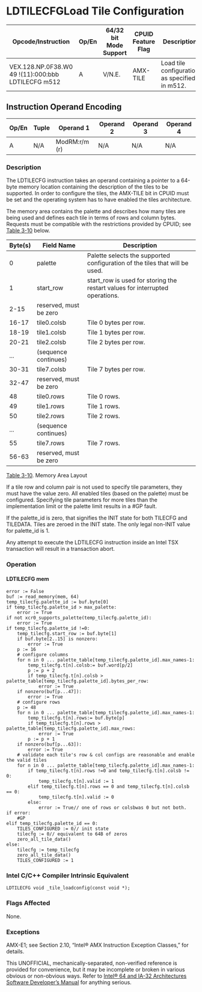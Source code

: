 # LDTILECFG**Load Tile Configuration**

| Opcode/Instruction                                 | Op/En | 64/32 bit Mode Support | CPUID Feature Flag | Description                                   |
| -------------------------------------------------- | ----- | ---------------------- | ------------------ | --------------------------------------------- |
| VEX.128.NP.0F38.W0 49 !(11):000:bbb LDTILECFG m512 | A     | V/N.E.                 | AMX-TILE           | Load tile configuration as specified in m512. |

## Instruction Operand Encoding

| Op/En | Tuple | Operand 1     | Operand 2 | Operand 3 | Operand 4 |
| ----- | ----- | ------------- | --------- | --------- | --------- |
| A     | N/A   | ModRM:r/m (r) | N/A       | N/A       | N/A       |

### Description

The LDTILECFG instruction takes an operand containing a pointer to a 64-byte memory location containing the description of the tiles to be supported. In order to configure the tiles, the AMX-TILE bit in CPUID must be set and the operating system has to have enabled the tiles architecture.

The memory area contains the palette and describes how many tiles are being used and defines each tile in terms of rows and column bytes. Requests must be compatible with the restrictions provided by CPUID; see [Table 3-10](/x86/cpuid#tbl-3-10) below.

| Byte(s) | Field Name             | Description                                                                  |
| ------- | ---------------------- | ---------------------------------------------------------------------------- |
| 0       | palette                | Palette selects the supported configuration of the tiles that will be used.  |
| 1       | start_row              | start_row is used for storing the restart values for interrupted operations. |
| 2-15    | reserved, must be zero |                                                                              |
| 16-17   | tile0.colsb            | Tile 0 bytes per row.                                                        |
| 18-19   | tile1.colsb            | Tile 1 bytes per row.                                                        |
| 20-21   | tile2.colsb            | Tile 2 bytes per row.                                                        |
| ...     | (sequence continues)   |                                                                              |
| 30-31   | tile7.colsb            | Tile 7 bytes per row.                                                        |
| 32-47   | reserved, must be zero |                                                                              |
| 48      | tile0.rows             | Tile 0 rows.                                                                 |
| 49      | tile1.rows             | Tile 1 rows.                                                                 |
| 50      | tile2.rows             | Tile 2 rows.                                                                 |
| ...     | (sequence continues)   |                                                                              |
| 55      | tile7.rows             | Tile 7 rows.                                                                 |
| 56-63   | reserved, must be zero |                                                                              |

[Table 3-10](/x86/cpuid#tbl-3-10). Memory Area Layout

If a tile row and column pair is not used to specify tile parameters, they must have the value zero. All enabled tiles (based on the palette) must be configured. Specifying tile parameters for more tiles than the implementation limit or the palette limit results in a #​​​​GP fault.

If the palette_id is zero, that signifies the INIT state for both TILECFG and TILEDATA. Tiles are zeroed in the INIT state. The only legal non-INIT value for palette_id is 1.

Any attempt to execute the LDTILECFG instruction inside an Intel TSX transaction will result in a transaction abort.

### Operation

#### LDTILECFG mem

```
error := False
buf := read_memory(mem, 64)
temp_tilecfg.palette_id := buf.byte[0]
if temp_tilecfg.palette_id > max_palette:
    error := True
if not xcr0_supports_palette(temp_tilecfg.palette_id):
    error := True
if temp_tilecfg.palette_id !=0:
    temp_tilecfg.start_row := buf.byte[1]
    if buf.byte[2..15] is nonzero:
        error := True
    p := 16
    # configure columns
    for n in 0 ... palette_table[temp_tilecfg.palette_id].max_names-1:
        temp_tilecfg.t[n].colsb:= buf.word[p/2]
        p := p + 2
        if temp_tilecfg.t[n].colsb > palette_table[temp_tilecfg.palette_id].bytes_per_row:
            error := True
    if nonzero(buf[p...47]):
        error := True
    # configure rows
    p := 48
    for n in 0 ... palette_table[temp_tilecfg.palette_id].max_names-1:
        temp_tilecfg.t[n].rows:= buf.byte[p]
        if temp_tilecfg.t[n].rows > palette_table[temp_tilecfg.palette_id].max_rows:
            error := True
        p := p + 1
    if nonzero(buf[p...63]):
        error := True
    # validate each tile's row & col configs are reasonable and enable the valid tiles
    for n in 0 ... palette_table[temp_tilecfg.palette_id].max_names-1:
        if temp_tilecfg.t[n].rows !=0 and temp_tilecfg.t[n].colsb != 0:
            temp_tilecfg.t[n].valid := 1
        elif temp_tilecfg.t[n].rows == 0 and temp_tilecfg.t[n].colsb == 0:
            temp_tilecfg.t[n].valid := 0
        else:
            error := True// one of rows or colsbwas 0 but not both.
if error:
    #​​​​GP
elif temp_tilecfg.palette_id == 0:
    TILES_CONFIGURED := 0// init state
    tilecfg := 0// equivalent to 64B of zeros
    zero_all_tile_data()
else:
    tilecfg := temp_tilecfg
    zero_all_tile_data()
    TILES_CONFIGURED := 1

```

### Intel C/C++ Compiler Intrinsic Equivalent

```
LDTILECFG void _tile_loadconfig(const void *);

```

### Flags Affected

None.

### Exceptions

AMX-E1; see Section 2.10, “Intel® AMX Instruction Exception Classes,” for details.

This UNOFFICIAL, mechanically-separated, non-verified reference is provided for convenience, but it may be
incomplete or broken in various obvious or non-obvious
ways. Refer to [Intel® 64 and IA-32 Architectures Software Developer’s Manual](https://software.intel.com/en-us/download/intel-64-and-ia-32-architectures-sdm-combined-volumes-1-2a-2b-2c-2d-3a-3b-3c-3d-and-4) for anything serious.
